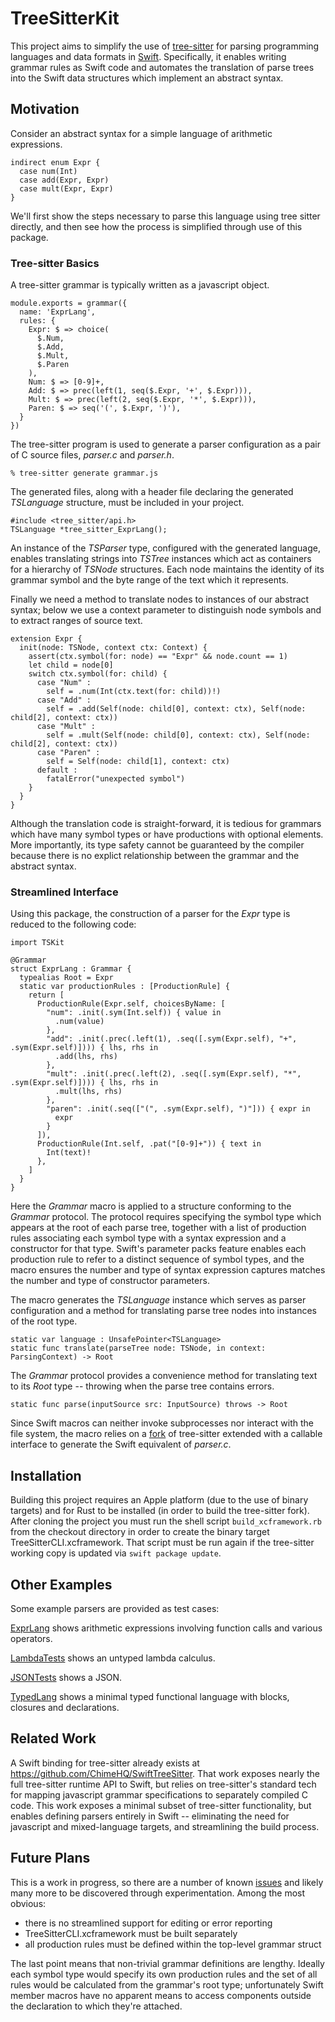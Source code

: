 # TreeSitterKit

This project aims to simplify the use of [tree-sitter](https://tree-sitter.github.io/tree-sitter/) for parsing  programming languages and data formats in [Swift](https://swift.org).
Specifically, it enables writing grammar rules as Swift code and automates the translation of parse trees into the Swift data structures which implement an abstract syntax.


## Motivation

Consider an abstract syntax for a simple language of arithmetic expressions.

  ```
  indirect enum Expr {
    case num(Int)
    case add(Expr, Expr)
    case mult(Expr, Expr)
  }
  ```

We'll first show the steps necessary to parse this language using tree sitter directly, and then see how the process is simplified through use of this package.


### Tree-sitter Basics

A tree-sitter grammar is typically written as a javascript object.

  ```
  module.exports = grammar({
    name: 'ExprLang',
    rules: {
      Expr: $ => choice(
        $.Num,
        $.Add,
        $.Mult,
        $.Paren
      ),
      Num: $ => [0-9]+,
      Add: $ => prec(left(1, seq($.Expr, '+', $.Expr))),
      Mult: $ => prec(left(2, seq($.Expr, '*', $.Expr))),
      Paren: $ => seq('(', $.Expr, ')'),
    }
  })
  ```

The tree-sitter program is used to generate a parser configuration as a pair of C source files, *parser.c* and *parser.h*.

  ```
  % tree-sitter generate grammar.js
  ```

The generated files, along with a header file declaring the generated *TSLanguage* structure, must be included in your project.

  ```
  #include <tree_sitter/api.h>
  TSLanguage *tree_sitter_ExprLang();
  ```

An instance of the *TSParser* type, configured with the generated language, enables translating strings into *TSTree* instances which act as containers for a hierarchy of *TSNode* structures.
Each node maintains the identity of its grammar symbol and the byte range of the text which it represents.

Finally we need a method to translate nodes to instances of our abstract syntax; below we use a context parameter to distinguish node symbols and to extract ranges of source text.

  ```
  extension Expr {
    init(node: TSNode, context ctx: Context) {
      assert(ctx.symbol(for: node) == "Expr" && node.count == 1)
      let child = node[0]
      switch ctx.symbol(for: child) {
        case "Num" :
          self = .num(Int(ctx.text(for: child))!)
        case "Add" :
          self = .add(Self(node: child[0], context: ctx), Self(node: child[2], context: ctx))
        case "Mult" :
          self = .mult(Self(node: child[0], context: ctx), Self(node: child[2], context: ctx))
        case "Paren" :
          self = Self(node: child[1], context: ctx)
        default :
          fatalError("unexpected symbol")
      }
    }
  }
  ```

Although the translation code is straight-forward, it is tedious for grammars which have many symbol types or have productions with optional elements.
More importantly, its type safety cannot be guaranteed by the compiler because there is no explict relationship between the grammar and the abstract syntax.

### Streamlined Interface

Using this package, the construction of a parser for the *Expr* type is reduced to the following code:

  ```
  import TSKit

  @Grammar
  struct ExprLang : Grammar {
    typealias Root = Expr
    static var productionRules : [ProductionRule] {
      return [
        ProductionRule(Expr.self, choicesByName: [
          "num": .init(.sym(Int.self)) { value in
            .num(value)
          },
          "add": .init(.prec(.left(1), .seq([.sym(Expr.self), "+", .sym(Expr.self)]))) { lhs, rhs in
            .add(lhs, rhs)
          },
          "mult": .init(.prec(.left(2), .seq([.sym(Expr.self), "*", .sym(Expr.self)]))) { lhs, rhs in
            .mult(lhs, rhs)
          },
          "paren": .init(.seq(["(", .sym(Expr.self), ")"])) { expr in
            expr
          }
        ]),
        ProductionRule(Int.self, .pat("[0-9]+")) { text in
          Int(text)!
        },
      ]
    }
  }
  ```

Here the *Grammar* macro is applied to a structure conforming to the *Grammar* protocol.
The protocol requires specifying the symbol type which appears at the root of each parse tree, together with a list of production rules associating each symbol type with a syntax expression and a constructor for that type.
Swift's parameter packs feature enables each production rule to refer to a distinct sequence of symbol types, and the macro ensures the number and type of syntax expression captures matches the number and type of constructor parameters. 

The macro generates the *TSLanguage* instance which serves as parser configuration and a method for translating parse tree nodes into instances of the root type.

  ```
  static var language : UnsafePointer<TSLanguage>
  static func translate(parseTree node: TSNode, in context: ParsingContext) -> Root
  ```
  
The *Grammar* protocol provides a convenience method for translating text to its *Root* type -- throwing when the parse tree contains errors.

  ```
  static func parse(inputSource src: InputSource) throws -> Root
  ```

Since Swift macros can neither invoke subprocesses nor interact with the file system, the macro relies on a [fork](https://github.com/daspoon/tree-sitter) of tree-sitter extended with a callable interface to generate the Swift equivalent of *parser.c*.


## Installation

Building this project requires an Apple platform (due to the use of binary targets) and for Rust to be installed (in order to build the tree-sitter fork).
After cloning the project you must run the shell script `build_xcframework.rb` from the checkout directory in order to create the binary target TreeSitterCLI.xcframework.
That script must be run again if the tree-sitter working copy is updated via `swift package update`.


## Other Examples

Some example parsers are provided as test cases:

  [ExprLang](https://github.com/daspoon/tree-sitter-kit/blob/main/Tests/ExprLang/ExprLang.swift) shows arithmetic expressions involving function calls and various operators.
  
  [LambdaTests](https://github.com/daspoon/tree-sitter-kit/blob/main/Tests/TSKit/LambdaTests.swift) shows an untyped lambda calculus.
  
  [JSONTests](https://github.com/daspoon/tree-sitter-kit/blob/main/Tests/TSKit/JsonTests.swift) shows a JSON.
  
  [TypedLang](https://github.com/daspoon/tree-sitter-kit/blob/main/Tests/TypedLang/TypedLang.swift) shows a minimal typed functional language with blocks, closures and declarations.


## Related Work

A Swift binding for tree-sitter already exists at https://github.com/ChimeHQ/SwiftTreeSitter.
That work exposes nearly the full tree-sitter runtime API to Swift, but relies on tree-sitter's standard tech for mapping javascript grammar specifications to separately compiled C code.
This work exposes a minimal subset of tree-sitter functionality, but enables defining parsers entirely in Swift -- eliminating the need for javascript and mixed-language targets, and streamlining the build process.


## Future Plans

This is a work in progress, so there are a number of known [issues](https://github.com/daspoon/tree-sitter-kit/issues) and likely many more to be discovered through experimentation.
Among the most obvious:

  - there is no streamlined support for editing or error reporting
  - TreeSitterCLI.xcframework must be built separately
  - all production rules must be defined within the top-level grammar struct

The last point means that non-trivial grammar definitions are lengthy.
Ideally each symbol type would specify its own production rules and the set of all rules would be calculated from the grammar's root type;
unfortunately Swift member macros have no apparent means to access components outside the declaration to which they're attached.
